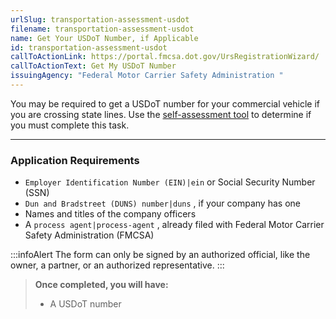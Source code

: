 ```yaml
---
urlSlug: transportation-assessment-usdot
filename: transportation-assessment-usdot
name: Get Your USDoT Number, if Applicable
id: transportation-assessment-usdot
callToActionLink: https://portal.fmcsa.dot.gov/UrsRegistrationWizard/
callToActionText: Get My USDoT Number
issuingAgency: "Federal Motor Carrier Safety Administration "
---
```

You may be required to get a USDoT number for your commercial vehicle if you are crossing state lines. Use the [self-assessment tool](https://www.fmcsa.dot.gov/registration/do-i-need-usdot-number) to determine if you must complete this task.

- - -

### Application Requirements

*  `Employer Identification Number (EIN)|ein` or Social Security Number (SSN)
*  `Dun and Bradstreet (DUNS) number|duns` , if your company has one
* Names and titles of the company officers
* A `process agent|process-agent` , already filed with Federal Motor Carrier Safety Administration (FMCSA)

:::infoAlert 
 The form can only be signed by an authorized official, like the owner, a partner, or an authorized representative.
:::

> **Once completed, you will have:**
>
> * A USDoT number